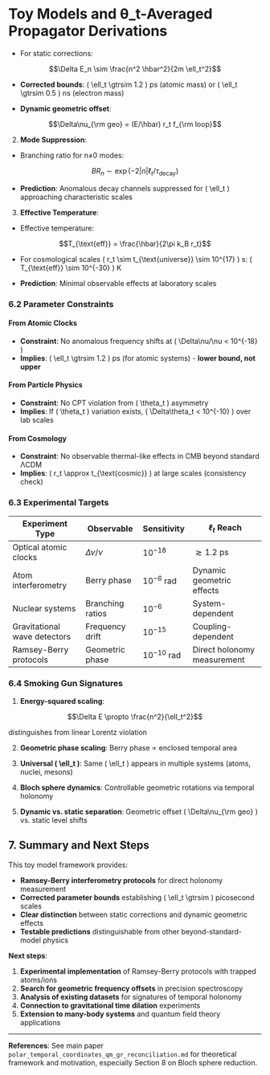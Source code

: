 # Toy Models and θ_t-Averaged Propagator Derivations
   
- For static corrections:
```math
\Delta E_n \sim \frac{n^2 \hbar^2}{2m \ell_t^2}
```
   
- **Corrected bounds**: \( \ell_t \gtrsim 1.2 \) ps (atomic mass) or \( \ell_t \gtrsim 0.5 \) ns (electron mass)
   
- **Dynamic geometric offset**:
```math
\Delta\nu_{\rm geo} = (E/\hbar) r_t f_{\rm loop}
```

2. **Mode Suppression**:
   
- Branching ratio for n≠0 modes:
```math
BR_n \sim \exp(-2|n|\ell_t/\tau_{\text{decay}})
```
   
- **Prediction**: Anomalous decay channels suppressed for \( \ell_t \) approaching characteristic scales

3. **Effective Temperature**:
   
- Effective temperature:
```math
T_{\text{eff}} = \frac{\hbar}{2\pi k_B r_t}
```
   
- For cosmological scales \( r_t \sim t_{\text{universe}} \sim 10^{17} \) s: \( T_{\text{eff}} \sim 10^{-30} \) K
   
- **Prediction**: Minimal observable effects at laboratory scales

### 6.2 Parameter Constraints

#### From Atomic Clocks
- **Constraint**: No anomalous frequency shifts at \( \Delta\nu/\nu < 10^{-18} \)
- **Implies**: \( \ell_t \gtrsim 1.2 \) ps (for atomic systems) - **lower bound, not upper**

#### From Particle Physics
- **Constraint**: No CPT violation from \( \theta_t \) asymmetry
- **Implies**: If \( \theta_t \) variation exists, \( \Delta\theta_t < 10^{-10} \) over lab scales

#### From Cosmology
- **Constraint**: No observable thermal-like effects in CMB beyond standard ΛCDM
- **Implies**: \( r_t \approx t_{\text{cosmic}} \) at large scales (consistency check)

### 6.3 Experimental Targets

| Experiment Type | Observable | Sensitivity | $\ell_t$ Reach |
| --- | --- | --- | --- |
| Optical atomic clocks | $\Delta\nu/\nu$ | $10^{-18}$ | $\gtrsim 1.2$ ps |
| Atom interferometry | Berry phase | $10^{-6}$ rad | Dynamic geometric effects |
| Nuclear systems | Branching ratios | $10^{-6}$ | System-dependent |
| Gravitational wave detectors | Frequency drift | $10^{-15}$ | Coupling-dependent |
| Ramsey-Berry protocols | Geometric phase | $10^{-10}$ rad | Direct holonomy measurement |

### 6.4 Smoking Gun Signatures

1. **Energy-squared scaling**:
```math
\Delta E \propto \frac{n^2}{\ell_t^2}
```
   distinguishes from linear Lorentz violation

2. **Geometric phase scaling**: Berry phase ∝ enclosed temporal area

3. **Universal \( \ell_t \)**: Same \( \ell_t \) appears in multiple systems (atoms, nuclei, mesons)

4. **Bloch sphere dynamics**: Controllable geometric rotations via temporal holonomy

5. **Dynamic vs. static separation**: Geometric offset \( \Delta\nu_{\rm geo} \) vs. static level shifts

## 7. Summary and Next Steps

This toy model framework provides:
- **Ramsey-Berry interferometry protocols** for direct holonomy measurement
- **Corrected parameter bounds** establishing \( \ell_t \gtrsim \) picosecond scales
- **Clear distinction** between static corrections and dynamic geometric effects
- **Testable predictions** distinguishable from other beyond-standard-model physics

**Next steps**:
1. **Experimental implementation** of Ramsey-Berry protocols with trapped atoms/ions
2. **Search for geometric frequency offsets** in precision spectroscopy
3. **Analysis of existing datasets** for signatures of temporal holonomy
4. **Connection to gravitational time dilation** experiments
5. **Extension to many-body systems** and quantum field theory applications

---
**References**: See main paper `polar_temporal_coordinates_qm_gr_reconciliation.md` for theoretical framework and motivation, especially Section 8 on Bloch sphere reduction.

